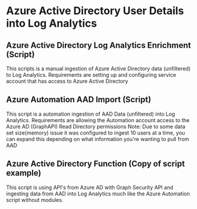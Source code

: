 # Azure Active Directory User Details into Log Analytics

## Azure Active Directory Log Analytics Enrichment (Script)
This scripts is a manual ingestion of Azure Active Directory data (unfiltered) to Log Analytics.
Requirements are setting up and configuring service account that has access to Azure Active Directory

## Azure Automation AAD Import (Script)
This script is a automation ingestion of AAD Data (unfiltered) into Log Analytics.
Requirements are allowing the Automation account access to the Azure AD (GraphAPI) Read Directory permissions
Note: Due to some data set size(memory) issue it was configured to ingest 10 users at a time, you can expand this depending on what information you're wanting to pull from AAD

## Azure Active Directory Function (Copy of script example)
This script is using API's from Azure AD with Graph Security API and ingesting data from AAD into Log Analytics much like the Azure Automation script without modules.
